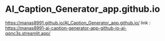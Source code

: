 # AI_Caption_Generator_app.github.io
   https://manas8991.github.io/AI_Caption_Generator_app.github.io/
link : https://manas8991-ai-caption-generator-app-github-io-ai-qqnc3s.streamlit.app/
